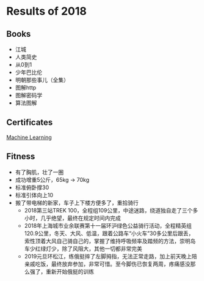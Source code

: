 # Results of 2018


## Books

- 江城
- 人类简史
- 从0到1
- 少年巴比伦
- 明朝那些事儿（全集）
- 图解http
- 图解密码学
- 算法图解

## Certificates

[Machine Learning](https://www.coursera.org/account/accomplishments/certificate/BSPJM3XJAV7U)

## Fitness

- 有了胸肌，壮了一圈
- 成功增重5公斤，65kg -> 70kg
- 标准俯卧撑30
- 标准引体向上10
- 搬了带电梯的新家，车子上下楼方便多了，重拾骑行
  - 2018第三站TREK 100，全程组109公里，中途迷路，绕道独自走了三个多小时，几乎绝望，最终在规定时间内完成
  - 2018年上海城市业余联赛第十一届环沪绿色公益骑行活动，全程精英组120.9公里，冬天、大风、低温，跟着公路车“小火车”30多公里后跟丢，索性顶着大风自己骑自己的，掌握了维持呼吸频率及踏频的方法，崇明岛车少红绿灯少，除了风阻大，其他一切都非常完美
  - 2019元旦环松江，练俄挺摔了左脚拇指，无法正常走路，加上前天晚上陪亲戚吃饭，最终放弃参加，非常可惜。至今脚伤已恢复两周，疼痛感没那么强了，重新开始俄挺的训练
